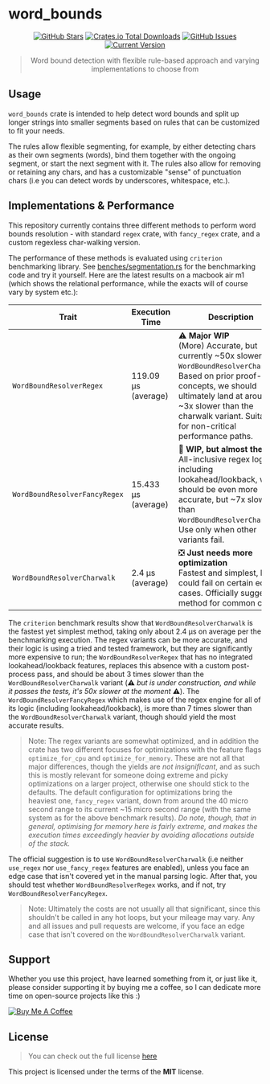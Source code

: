word_bounds
============
<div style="text-align: center;">

[![GitHub Stars](https://img.shields.io/github/stars/orgrinrt/word_bounds.svg)](https://github.com/orgrinrt/word_bounds/stargazers)
[![Crates.io Total Downloads](https://img.shields.io/crates/d/word_bounds)](https://crates.io/crates/word_bounds)
[![GitHub Issues](https://img.shields.io/github/issues/orgrinrt/word_bounds.svg)](https://github.com/orgrinrt/word_bounds/issues)
[![Current Version](https://img.shields.io/badge/version-0.0.1-red.svg)](https://github.com/orgrinrt/word_bounds)

> Word bound detection with flexible rule-based approach and varying implementations to choose from

</div>

## Usage

`word_bounds` crate is intended to help detect word bounds and split up longer strings into smaller segments
based on rules that can be customized to fit your needs.

The rules allow flexible segmenting, for example, by either detecting chars as their own segments (words), bind them
together with the ongoing segment, or start the next segment with it. The rules also allow for removing or retaining
any chars, and has a customizable "sense" of punctuation chars (i.e you can detect words by underscores, whitespace,
etc.).

## Implementations & Performance

This repository currently contains three different methods to perform word bounds resolution - with standard `regex`
crate,
with `fancy_regex` crate, and a custom regexless char-walking version.

The performance of these methods is evaluated using `criterion`
benchmarking library. See [benches/segmentation.rs](benches/segmentation.rs) for the benchmarking code and
try it yourself. Here are the latest results on a macbook air m1 (which shows the relational performance, while the
exacts
will of course vary by system etc.):

| Trait                         | Execution Time       | Description                                                                                                                                                                                                                                                 |
|-------------------------------|----------------------|-------------------------------------------------------------------------------------------------------------------------------------------------------------------------------------------------------------------------------------------------------------|
| `WordBoundResolverRegex`      | 119.09  µs (average) | ⚠️ **Major WIP** </br>(More) Accurate, but currently ~50x slower than `WordBoundResolverCharwalk`. Based on prior proof-of-concepts, we should ultimately land at around ~3x slower than the charwalk variant. Suitable for non-critical performance paths. |
| `WordBoundResolverFancyRegex` | 15.433  µs (average) | 🚧 **WIP, but almost there** </br>All-inclusive regex logic including lookahead/lookback, which should be even more accurate, but ~7x slower than `WordBoundResolverCharwalk`. Use only when other variants fail.                                           |
| `WordBoundResolverCharwalk`   | 2.4 µs (average)     | ❎ **Just needs more optimization** </br>Fastest and simplest, but could fail on certain edge cases. Officially suggested method for common cases.                                                                                                           |

The `criterion` benchmark results show that `WordBoundResolverCharwalk` is the fastest yet simplest method, taking only
about
2.4 µs on average per the benchmarking execution. The regex variants can be more accurate, and their logic is
using a tried and
tested framework, but they are significantly more expensive to run; the `WordBoundResolverRegex` that has no integrated
lookahead/lookback features, replaces this absence with a custom post-process pass, and should be about 3 times slower
than the
`WordBoundResolverCharwalk` variant (⚠️ *but is under construction, and while it passes the tests, it's 50x slower at
the moment* ⚠️). The
`WordBoundResolverFancyRegex` which makes use of the regex
engine for all of
its logic (including
lookahead/lookback), is more than 7 times slower than the `WordBoundResolverCharwalk` variant, though should yield
the most accurate results.

> Note: The regex variants are somewhat optimized, and in addition the crate has two different focuses for
> optimizations with
> the feature flags
`optimize_for_cpu` and
`optimize_for_memory`. These are not all that major differences, though the yields are *not insignificant*, and as
> such this is mostly relevant for someone
> doing extreme
> and
> picky
> optimizations on a
> larger project,
> otherwise one should stick to the defaults. The
> default configuration for optimizations bring the heaviest one, `fancy_regex` variant, down from around the 40 micro
> second range to its current ~15 micro second range (with the same system as for the above benchmark results). *Do
> note, though, that in general, optimising for memory here is fairly extreme, and makes the execution times
> exceedingly heavier by avoiding allocations outside of the stack.*

The official suggestion is to use `WordBoundResolverCharwalk` (i.e neither `use_regex`
nor `use_fancy_regex` features are enabled),
unless you face an edge case that isn't covered yet in the manual parsing logic. After that, you should test whether
`WordBoundResolverRegex` works, and if not, try `WordBoundResolverFancyRegex`.

> Note: Ultimately the costs are not usually all that significant, since this
> shouldn't be called in any hot loops, but your mileage may vary. Any and all issues and pull requests are welcome,
> if you face an edge case that isn't covered on the `WordBoundResolverCharwalk` variant.

## Support

Whether you use this project, have learned something from it, or just like it, please consider supporting it by buying
me a coffee, so I can dedicate more time on open-source projects like this :)

<a href="https://buymeacoffee.com/orgrinrt" target="_blank"><img src="https://www.buymeacoffee.com/assets/img/custom_images/orange_img.png" alt="Buy Me A Coffee" style="height: auto !important;width: auto !important;" ></a>

## License

> You can check out the full license [here](https://github.com/orgrinrt/word_bounds/blob/master/LICENSE)

This project is licensed under the terms of the **MIT** license.
